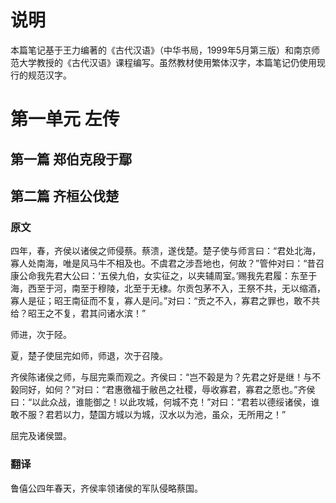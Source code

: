 # 说明
本篇笔记基于王力编著的《古代汉语》（中华书局，1999年5月第三版）和南京师范大学教授的《古代汉语》课程编写。虽然教材使用繁体汉字，本篇笔记仍使用现行的规范汉字。
# 第一单元 左传
## 第一篇 郑伯克段于鄢

## 第二篇 齐桓公伐楚

### **原文**

四年，春，齐侯以诸侯之师侵蔡。蔡溃，遂伐楚。楚子使与师言曰：“君处北海，寡人处南海，唯是风马牛不相及也。不虞君之涉吾地也，何故？”管仲对曰：“昔召康公命我先君大公曰：‘五侯九伯，女实征之，以夹辅周室。’赐我先君履：东至于海，西至于河，南至于穆陵，北至于无棣。尔贡包茅不入，王祭不共，无以缩酒，寡人是征；昭王南征而不复，寡人是问。”对曰：“贡之不入，寡君之罪也，敢不共给？昭王之不复，君其问诸水滨！”

师进，次于陉。

夏，楚子使屈完如师，师退，次于召陵。

齐侯陈诸侯之师，与屈完乘而观之。齐侯曰：“岂不榖是为？先君之好是继！与不榖同好，如何？”对曰：“君惠徼福于敝邑之社稷，辱收寡君，寡君之愿也。”齐侯曰：“以此众战，谁能御之！以此攻城，何城不克！”对曰：“君若以德绥诸侯，谁敢不服？君若以力，楚国方城以为城，汉水以为池，虽众，无所用之！”

屈完及诸侯盟。

### **翻译**

鲁僖公四年春天，齐侯率领诸侯的军队侵略蔡国。
